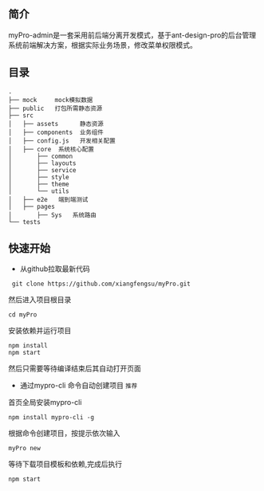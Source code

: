 ## 简介
myPro-admin是一套采用前后端分离开发模式，基于ant-design-pro的后台管理系统前端解决方案，根据实际业务场景，修改菜单权限模式。  
## 目录
```
.
├── mock     mock模拟数据
├── public   打包所需静态资源
├── src
│   ├── assets      静态资源
│   ├── components  业务组件
│   ├── config.js   开发相关配置
│   ├── core  系统核心配置  
│       ├── common 
│       ├── layouts
│       ├── service
│       ├── style
│       ├── theme
│       └── utils
│   ├── e2e   端到端测试
│   ├── pages  
│       ├── Sys   系统路由
└── tests
```
## 快速开始
 * 从github拉取最新代码
 
 ```
  git clone https://github.com/xiangfengsu/myPro.git
 ```
 然后进入项目根目录
 ```
 cd myPro
 ```
 安装依赖并运行项目
 ```
 npm install
 npm start
 ```
 然后只需要等待编译结束后其自动打开页面
 * 通过mypro-cli 命令自动创建项目 `推荐`
 
 首页全局安装mypro-cli
 ```
 npm install mypro-cli -g 
 ```
 根据命令创建项目，按提示依次输入
 ```
 myPro new
 ```
 等待下载项目模板和依赖,完成后执行
 ```
 npm start
 ```

